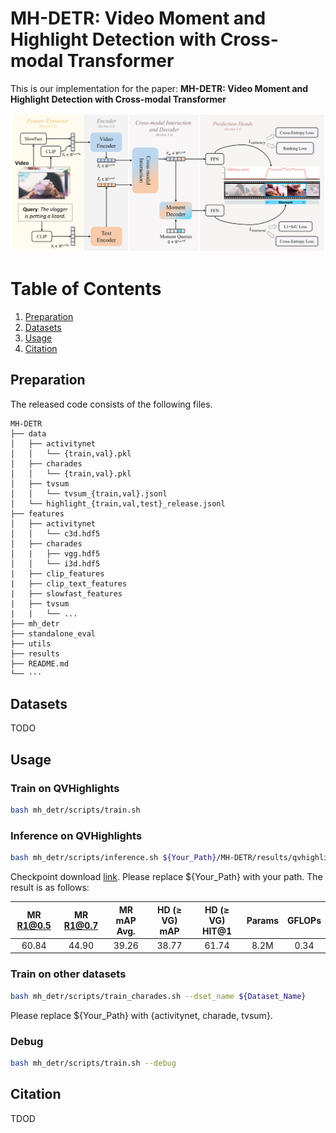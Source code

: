 # MH-DETR: Video Moment and Highlight Detection with Cross-modal Transformer

This is our implementation for the paper: **MH-DETR: Video Moment and Highlight Detection with Cross-modal Transformer**

![Alt text](utils/img/modal.png)

# Table of Contents

1. [Preparation](#preparation)
2. [Datasets](#datasets)
2. [Usage](#usage)
3. [Citation](#citation)

## Preparation

The released code consists of the following files.

```
MH-DETR
├── data
│   ├── activitynet
│   │   └── {train,val}.pkl
│   ├── charades
│   │   └── {train,val}.pkl
│   ├── tvsum
│   │   └── tvsum_{train,val}.jsonl
│   └── highlight_{train,val,test}_release.jsonl
├── features
│   ├── activitynet
│   │   └── c3d.hdf5
│   ├── charades
│   |   ├── vgg.hdf5
│   │   └── i3d.hdf5
|	├──	clip_features
|	├── clip_text_features
|	├── slowfast_features
|	├── tvsum
|	|   └── ...
├── mh_detr
├── standalone_eval
├── utils
├── results
├── README.md
└── ···
```

## Datasets

TODO

## Usage

### Train on QVHighlights

```sh
bash mh_detr/scripts/train.sh
```

### Inference on QVHighlights

```sh
bash mh_detr/scripts/inference.sh ${Your_Path}/MH-DETR/results/qvhighlights/model_best.ckpt val
```

Checkpoint download [link](https://drive.google.com/file/d/15Hq5zNoe51eX1M8vA_tEWWhaDlGsgoCe/view?usp=sharing). Please replace ${Your_Path} with your path. The result is as follows:

| MR R1@0.5 | MR R1@0.7 | MR mAP Avg. | HD ($\geq$ VG) mAP | HD ($\geq$ VG) HIT@1 | Params | GFLOPs |
| :-------: | :-------: | :---------: | :----------------: | :------------------: | :----: | :----: |
|   60.84   |   44.90   |    39.26    |       38.77        |        61.74         |  8.2M  |  0.34  |

### Train on other datasets

```sh
bash mh_detr/scripts/train_charades.sh --dset_name ${Dataset_Name}
```

Please replace ${Your_Path} with {activitynet, charade, tvsum}.

### Debug

```sh
bash mh_detr/scripts/train.sh --debug
```

## Citation

TDOD
